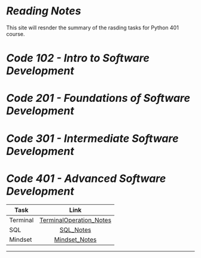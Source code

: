 # ***Reading Notes***
This site will resnder the summary of the rasding tasks for Python 401 course.
# *Code 102 - Intro to Software Development*
# *Code 201 - Foundations of Software Development*
# *Code 301 - Intermediate Software Development*
# *Code 401 - Advanced Software Development*
| Task  | Link |
|----------|:-------------:|
| Terminal  |[TerminalOperation_Notes](./Terminal_operation.md)|
| SQL      | [SQL_Notes](./SQL.md)|
| Mindset     | [Mindset_Notes](./Mindset.md)|
---
